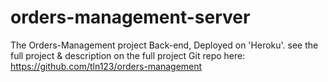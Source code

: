 # orders-management-server
The Orders-Management project Back-end, Deployed on 'Heroku'. 
see the full project & description on the full project Git repo here: 
https://github.com/tln123/orders-management
